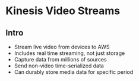 # Kinesis Video Streams

## Intro
* Stream live video from devices to AWS
* Includes real time streaming, not just storage
* Capture data from millions of sources
* Send non-video time-serialized data
* Can durably store media data for specific period
